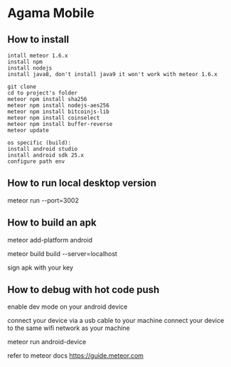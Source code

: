 # Agama Mobile

## How to install

```
intall meteor 1.6.x
install npm
install nodejs
install java8, don't install java9 it won't work with meteor 1.6.x

git clone
cd to project's folder
meteor npm install sha256
meteor npm install nodejs-aes256
meteor npm install bitcoinjs-lib
meteor npm install coinselect
meteor npm install buffer-reverse
meteor update

os specific (build):
install android studio
install android sdk 25.x
configure path env
```

## How to run local desktop version
meteor run --port=3002

## How to build an apk
meteor add-platform android

meteor build build --server=localhost

sign apk with your key

## How to debug with hot code push
enable dev mode on your android device

connect your device via a usb cable to your machine
connect your device to the same wifi network as your machine

meteor run android-device

refer to meteor docs https://guide.meteor.com